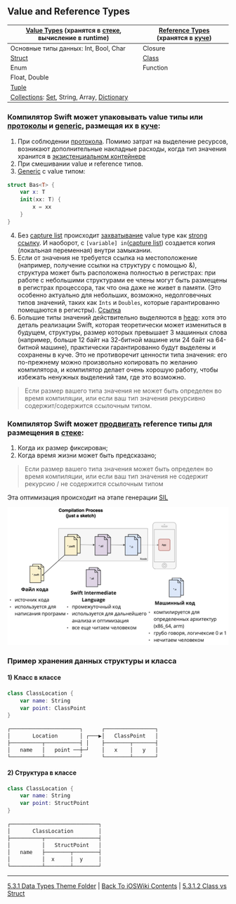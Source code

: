 ## Value and Reference Types

|[Value Types](/5%20Swift/5.3%20DataRepresentations/5.2.1%20DataTypes/5.2.1.4%20ValueTypes/) (хранятся в [стеке](/3%20Memory%20and%20Concurrency/3.1%20Memory/3.1.2%20RandomAccessMemory/3.1.2.2%20Stack.md), вычисление в runtime) | [Reference Types](/5%20Swift/5.3%20DataRepresentations/5.2.1%20DataTypes/5.2.1.3%20ReferenceTypes/) (хранятся в [куче](/3%20Memory%20and%20Concurrency/3.1%20Memory/3.1.2%20RandomAccessMemory/3.1.2.3%20Heap.md))|
|------------|------------|
| Основные типы данных: Int, Bool, Char | Closure |
| [Struct](/5%20Swift/5.3%20DataRepresentations/5.2.1%20DataTypes/5.2.1.4%20ValueTypes/Struct.md) | [Class](/5%20Swift/5.3%20DataRepresentations/5.2.1%20DataTypes/5.2.1.3%20ReferenceTypes/Class/Class.md)|
| Enum | Function|
| Float, Double | |
| [Tuple](/5%20Swift/5.3%20DataRepresentations/5.2.1%20DataTypes/5.2.1.4%20ValueTypes/CollectionsAndTuple/Tuple.md) | |
| [Collections](/5%20Swift/5.3%20DataRepresentations/5.2.1%20DataTypes/5.2.1.4%20ValueTypes/CollectionsAndTuple/Collections.md): [Set](/5%20Swift/5.3%20DataRepresentations/5.2.1%20DataTypes/5.2.1.4%20ValueTypes/CollectionsAndTuple/AssociatedArray.md), String, Array, [Dictionary](/5%20Swift/5.3%20DataRepresentations/5.2.1%20DataTypes/5.2.1.4%20ValueTypes/CollectionsAndTuple/AssociatedArray.md) | |

### Компилятор Swift может упаковывать **value типы** или [протоколы](/Swift/Protocol/Protocol.md) и [generic](/Swift//AbstractMechanism/Generics.md), размещая их в [куче](/3%20Memory%20and%20Concurrency/3.1%20Memory/3.1.1%20RandomAccessMemory/3.1.1.3%20Heap.md):

1) При соблюдении [протокола](/Swift/Protocol/Protocol.md). Помимо затрат на выделение ресурсов, возникают дополнительные накладные расходы, когда тип значения хранится в [экзистенциальном контейнере](/Swift/AbstractMechanism/ExistentialTypes.md)
2) При смешивании value и reference типов.
3) [Generic](/Swift//AbstractMechanism/Generics.md) с value типом:

```swift
struct Bas<T> {
    var x: T
    init(xx: T) {  
        x = xx
    }
}
```

4) Без [capture list](/3%20Memory%20and%20Concurrency/3.1%20Memory/3.1.3%20ReferenceCounting/3.1.3.1%20RefCountIniOS/3.1.3.1.4%20CaptureList/) происходит [захватывание](https://shantaram-kokate-swift.medium.com/capture-list-in-swift-a7d7d1328c84) value type как [strong ссылку](/3%20Memory%20and%20Concurrency/3.1%20Memory/3.1.3%20ReferenceCounting/3.1.3.1%20RefCountIniOS/3.1.3.1.4%20CaptureList/Strong.md). И наоборот, с `[variable] in`([capture list](/3%20Memory%20and%20Concurrency/3.1%20Memory/3.1.3%20ReferenceCounting/3.1.3.1%20RefCountIniOS/3.1.3.1.4%20CaptureList/)) создается копия (локальная переменная) внутри замыкании.
5) Если от значения не требуется ссылка на местоположение (например, получение ссылки на структуру с помощью &), структура может быть расположена полностью в регистрах: при работе с небольшими структурами ее члены могут быть размещены в регистрах процессора, так что она даже не живет в памяти. (Это особенно актуально для небольших, возможно, недолговечных типов значений, таких как `Ints` и `Doubles`, которые гарантированно помещаются в регистры). [Ссылка](https://stackoverflow.com/questions/71071416/stack-and-heap-misunderstanding-in-swift)
6) Большие типы значений действительно выделяются в [heap](/3%20Memory%20and%20Concurrency/3.1%20Memory/3.1.1%20RandomAccessMemory/3.1.1.3%20Heap.md): хотя это деталь реализации Swift, которая теоретически может измениться в будущем, структуры, размер которых превышает 3 машинных слова (например, больше 12 байт на 32-битной машине или 24 байт на 64-битной машине), практически гарантированно будут выделены и сохранены в куче. Это не противоречит ценности типа значения: его по-прежнему можно произвольно копировать по желанию компилятора, и компилятор делает очень хорошую работу, чтобы избежать ненужных выделений там, где это возможно.

> Если размер вашего типа значения не может быть определен во время компиляции, или если ваш тип значения рекурсивно содержит/содержится ссылочным типом.

### Компилятор Swift может [продвигать](https://github.com/apple/swift/blob/62ccf81f7748e3e2c8626354d1ecb3adbd26b063/lib/SILOptimizer/Transforms/StackPromotion.cpp) **reference типы** для размещения в [стеке](/3%20Memory%20and%20Concurrency/3.1%20Memory/3.1.1%20RandomAccessMemory/3.1.1.2%20Stack.md):

1) Когда их размер фиксирован;
2) Когда время жизни может быть предсказано;

> Если размер вашего типа значения может быть определен во время компиляции, или если ваш тип значения не содержит рекурсию / не содержится ссылочным типом

Эта оптимизация происходит на этапе генерации [SIL](/Swift/Swift.md)

![TypesOfFiles](https://github.com/eldaroid/pictures/blob/master/iOSWiki/ComputerScience/TypesOfFiles.jpg?raw=true)


### Пример хранения данных структуры и класса

#### 1) Класс в классе

```swift
class ClassLocation {
    var name: String
    var point: ClassPoint
}
```

    ┌──────────────────────┐      ┌────────────────┐
    │       Location       │ ┌───▶│   ClassPoint   │
    ├──────────┬───────────┤ │    ├────────┬───────┤
    │   name   │   point ──┼─┘    │   x    │   y   │
    └──────────┴───────────┘      └────────┴───────┘

#### 2) Структура в классе 

```swift
class ClassLocation {
    var name: String
    var point: StructPoint
}
```

    ┌────────────────────────────┐
    │       ClassLocation        │
    ├──────────┬─────────────────┤
    │          │   StructPoint   │
    │   name   ├────────┬────────┤
    │          │  x     │  y     │
    └──────────┴────────┴────────┘

---

[5.3.1 Data Types Theme Folder](../5.3.1%20DataTypes/) | [Back To iOSWiki Contents](https://github.com/eldaroid/iOSWiki) | [5.3.1.2 Class vs Struct](./5.3.1.2%20ClassvsStruct.md)

